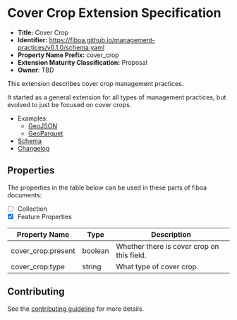 # Cover Crop Extension Specification

- **Title:** Cover Crop
- **Identifier:** <https://fiboa.github.io/management-practices/v0.1.0/schema.yaml>
- **Property Name Prefix:** cover_crop
- **Extension Maturity Classification:** Proposal
- **Owner**: TBD

This extension describes cover crop management practices.

It started as a general extension for all types of management practices,
but evolved to just be focused on cover crops.

- Examples:
  - [GeoJSON](examples/geojson/)
  - [GeoParquet](examples/geoparquet/)
- [Schema](schema/schema.yaml)
- [Changelog](./CHANGELOG.md)

## Properties

The properties in the table below can be used in these parts of fiboa documents:

- [ ] Collection
- [x] Feature Properties

| Property Name      | Type    | Description |
| ------------------ | ------- | ----------- |
| cover_crop:present | boolean | Whether there is cover crop on this field. |
| cover_crop:type    | string  | What type of cover crop. |

## Contributing

See the [contributing guideline](CONTRIBUTING.md) for more details.
